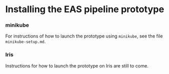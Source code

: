 # Installing the EAS pipeline prototype

### minikube

For instructions of how to launch the prototype using `minikube`, see the file `minikube-setup.md`.

### Iris

Instructions for how to launch the prototype on Iris are still to come.